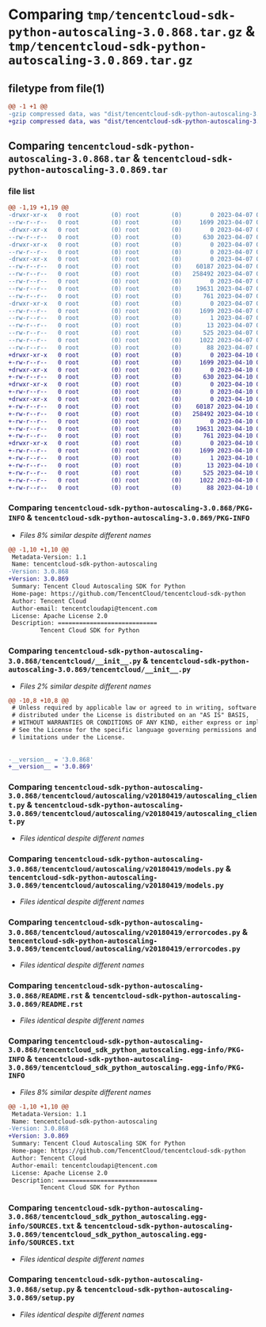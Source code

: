 # Comparing `tmp/tencentcloud-sdk-python-autoscaling-3.0.868.tar.gz` & `tmp/tencentcloud-sdk-python-autoscaling-3.0.869.tar.gz`

## filetype from file(1)

```diff
@@ -1 +1 @@
-gzip compressed data, was "dist/tencentcloud-sdk-python-autoscaling-3.0.868.tar", last modified: Fri Apr  7 00:18:49 2023, max compression
+gzip compressed data, was "dist/tencentcloud-sdk-python-autoscaling-3.0.869.tar", last modified: Mon Apr 10 02:54:47 2023, max compression
```

## Comparing `tencentcloud-sdk-python-autoscaling-3.0.868.tar` & `tencentcloud-sdk-python-autoscaling-3.0.869.tar`

### file list

```diff
@@ -1,19 +1,19 @@
-drwxr-xr-x   0 root         (0) root         (0)        0 2023-04-07 00:18:49.000000 tencentcloud-sdk-python-autoscaling-3.0.868/
--rw-r--r--   0 root         (0) root         (0)     1699 2023-04-07 00:18:49.000000 tencentcloud-sdk-python-autoscaling-3.0.868/PKG-INFO
-drwxr-xr-x   0 root         (0) root         (0)        0 2023-04-07 00:18:49.000000 tencentcloud-sdk-python-autoscaling-3.0.868/tencentcloud/
--rw-r--r--   0 root         (0) root         (0)      630 2023-04-07 00:18:48.000000 tencentcloud-sdk-python-autoscaling-3.0.868/tencentcloud/__init__.py
-drwxr-xr-x   0 root         (0) root         (0)        0 2023-04-07 00:18:49.000000 tencentcloud-sdk-python-autoscaling-3.0.868/tencentcloud/autoscaling/
--rw-r--r--   0 root         (0) root         (0)        0 2023-04-07 00:18:48.000000 tencentcloud-sdk-python-autoscaling-3.0.868/tencentcloud/autoscaling/__init__.py
-drwxr-xr-x   0 root         (0) root         (0)        0 2023-04-07 00:18:49.000000 tencentcloud-sdk-python-autoscaling-3.0.868/tencentcloud/autoscaling/v20180419/
--rw-r--r--   0 root         (0) root         (0)    60187 2023-04-07 00:18:48.000000 tencentcloud-sdk-python-autoscaling-3.0.868/tencentcloud/autoscaling/v20180419/autoscaling_client.py
--rw-r--r--   0 root         (0) root         (0)   258492 2023-04-07 00:18:48.000000 tencentcloud-sdk-python-autoscaling-3.0.868/tencentcloud/autoscaling/v20180419/models.py
--rw-r--r--   0 root         (0) root         (0)        0 2023-04-07 00:18:48.000000 tencentcloud-sdk-python-autoscaling-3.0.868/tencentcloud/autoscaling/v20180419/__init__.py
--rw-r--r--   0 root         (0) root         (0)    19631 2023-04-07 00:18:48.000000 tencentcloud-sdk-python-autoscaling-3.0.868/tencentcloud/autoscaling/v20180419/errorcodes.py
--rw-r--r--   0 root         (0) root         (0)      761 2023-04-07 00:18:48.000000 tencentcloud-sdk-python-autoscaling-3.0.868/README.rst
-drwxr-xr-x   0 root         (0) root         (0)        0 2023-04-07 00:18:49.000000 tencentcloud-sdk-python-autoscaling-3.0.868/tencentcloud_sdk_python_autoscaling.egg-info/
--rw-r--r--   0 root         (0) root         (0)     1699 2023-04-07 00:18:49.000000 tencentcloud-sdk-python-autoscaling-3.0.868/tencentcloud_sdk_python_autoscaling.egg-info/PKG-INFO
--rw-r--r--   0 root         (0) root         (0)        1 2023-04-07 00:18:49.000000 tencentcloud-sdk-python-autoscaling-3.0.868/tencentcloud_sdk_python_autoscaling.egg-info/dependency_links.txt
--rw-r--r--   0 root         (0) root         (0)       13 2023-04-07 00:18:49.000000 tencentcloud-sdk-python-autoscaling-3.0.868/tencentcloud_sdk_python_autoscaling.egg-info/top_level.txt
--rw-r--r--   0 root         (0) root         (0)      525 2023-04-07 00:18:49.000000 tencentcloud-sdk-python-autoscaling-3.0.868/tencentcloud_sdk_python_autoscaling.egg-info/SOURCES.txt
--rw-r--r--   0 root         (0) root         (0)     1022 2023-04-07 00:18:48.000000 tencentcloud-sdk-python-autoscaling-3.0.868/setup.py
--rw-r--r--   0 root         (0) root         (0)       88 2023-04-07 00:18:49.000000 tencentcloud-sdk-python-autoscaling-3.0.868/setup.cfg
+drwxr-xr-x   0 root         (0) root         (0)        0 2023-04-10 02:54:47.000000 tencentcloud-sdk-python-autoscaling-3.0.869/
+-rw-r--r--   0 root         (0) root         (0)     1699 2023-04-10 02:54:47.000000 tencentcloud-sdk-python-autoscaling-3.0.869/PKG-INFO
+drwxr-xr-x   0 root         (0) root         (0)        0 2023-04-10 02:54:47.000000 tencentcloud-sdk-python-autoscaling-3.0.869/tencentcloud/
+-rw-r--r--   0 root         (0) root         (0)      630 2023-04-10 02:54:47.000000 tencentcloud-sdk-python-autoscaling-3.0.869/tencentcloud/__init__.py
+drwxr-xr-x   0 root         (0) root         (0)        0 2023-04-10 02:54:47.000000 tencentcloud-sdk-python-autoscaling-3.0.869/tencentcloud/autoscaling/
+-rw-r--r--   0 root         (0) root         (0)        0 2023-04-10 02:54:47.000000 tencentcloud-sdk-python-autoscaling-3.0.869/tencentcloud/autoscaling/__init__.py
+drwxr-xr-x   0 root         (0) root         (0)        0 2023-04-10 02:54:47.000000 tencentcloud-sdk-python-autoscaling-3.0.869/tencentcloud/autoscaling/v20180419/
+-rw-r--r--   0 root         (0) root         (0)    60187 2023-04-10 02:54:47.000000 tencentcloud-sdk-python-autoscaling-3.0.869/tencentcloud/autoscaling/v20180419/autoscaling_client.py
+-rw-r--r--   0 root         (0) root         (0)   258492 2023-04-10 02:54:47.000000 tencentcloud-sdk-python-autoscaling-3.0.869/tencentcloud/autoscaling/v20180419/models.py
+-rw-r--r--   0 root         (0) root         (0)        0 2023-04-10 02:54:47.000000 tencentcloud-sdk-python-autoscaling-3.0.869/tencentcloud/autoscaling/v20180419/__init__.py
+-rw-r--r--   0 root         (0) root         (0)    19631 2023-04-10 02:54:47.000000 tencentcloud-sdk-python-autoscaling-3.0.869/tencentcloud/autoscaling/v20180419/errorcodes.py
+-rw-r--r--   0 root         (0) root         (0)      761 2023-04-10 02:54:47.000000 tencentcloud-sdk-python-autoscaling-3.0.869/README.rst
+drwxr-xr-x   0 root         (0) root         (0)        0 2023-04-10 02:54:47.000000 tencentcloud-sdk-python-autoscaling-3.0.869/tencentcloud_sdk_python_autoscaling.egg-info/
+-rw-r--r--   0 root         (0) root         (0)     1699 2023-04-10 02:54:47.000000 tencentcloud-sdk-python-autoscaling-3.0.869/tencentcloud_sdk_python_autoscaling.egg-info/PKG-INFO
+-rw-r--r--   0 root         (0) root         (0)        1 2023-04-10 02:54:47.000000 tencentcloud-sdk-python-autoscaling-3.0.869/tencentcloud_sdk_python_autoscaling.egg-info/dependency_links.txt
+-rw-r--r--   0 root         (0) root         (0)       13 2023-04-10 02:54:47.000000 tencentcloud-sdk-python-autoscaling-3.0.869/tencentcloud_sdk_python_autoscaling.egg-info/top_level.txt
+-rw-r--r--   0 root         (0) root         (0)      525 2023-04-10 02:54:47.000000 tencentcloud-sdk-python-autoscaling-3.0.869/tencentcloud_sdk_python_autoscaling.egg-info/SOURCES.txt
+-rw-r--r--   0 root         (0) root         (0)     1022 2023-04-10 02:54:47.000000 tencentcloud-sdk-python-autoscaling-3.0.869/setup.py
+-rw-r--r--   0 root         (0) root         (0)       88 2023-04-10 02:54:47.000000 tencentcloud-sdk-python-autoscaling-3.0.869/setup.cfg
```

### Comparing `tencentcloud-sdk-python-autoscaling-3.0.868/PKG-INFO` & `tencentcloud-sdk-python-autoscaling-3.0.869/PKG-INFO`

 * *Files 8% similar despite different names*

```diff
@@ -1,10 +1,10 @@
 Metadata-Version: 1.1
 Name: tencentcloud-sdk-python-autoscaling
-Version: 3.0.868
+Version: 3.0.869
 Summary: Tencent Cloud Autoscaling SDK for Python
 Home-page: https://github.com/TencentCloud/tencentcloud-sdk-python
 Author: Tencent Cloud
 Author-email: tencentcloudapi@tencent.com
 License: Apache License 2.0
 Description: ============================
         Tencent Cloud SDK for Python
```

### Comparing `tencentcloud-sdk-python-autoscaling-3.0.868/tencentcloud/__init__.py` & `tencentcloud-sdk-python-autoscaling-3.0.869/tencentcloud/__init__.py`

 * *Files 2% similar despite different names*

```diff
@@ -10,8 +10,8 @@
 # Unless required by applicable law or agreed to in writing, software
 # distributed under the License is distributed on an "AS IS" BASIS,
 # WITHOUT WARRANTIES OR CONDITIONS OF ANY KIND, either express or implied.
 # See the License for the specific language governing permissions and
 # limitations under the License.
 
 
-__version__ = '3.0.868'
+__version__ = '3.0.869'
```

### Comparing `tencentcloud-sdk-python-autoscaling-3.0.868/tencentcloud/autoscaling/v20180419/autoscaling_client.py` & `tencentcloud-sdk-python-autoscaling-3.0.869/tencentcloud/autoscaling/v20180419/autoscaling_client.py`

 * *Files identical despite different names*

### Comparing `tencentcloud-sdk-python-autoscaling-3.0.868/tencentcloud/autoscaling/v20180419/models.py` & `tencentcloud-sdk-python-autoscaling-3.0.869/tencentcloud/autoscaling/v20180419/models.py`

 * *Files identical despite different names*

### Comparing `tencentcloud-sdk-python-autoscaling-3.0.868/tencentcloud/autoscaling/v20180419/errorcodes.py` & `tencentcloud-sdk-python-autoscaling-3.0.869/tencentcloud/autoscaling/v20180419/errorcodes.py`

 * *Files identical despite different names*

### Comparing `tencentcloud-sdk-python-autoscaling-3.0.868/README.rst` & `tencentcloud-sdk-python-autoscaling-3.0.869/README.rst`

 * *Files identical despite different names*

### Comparing `tencentcloud-sdk-python-autoscaling-3.0.868/tencentcloud_sdk_python_autoscaling.egg-info/PKG-INFO` & `tencentcloud-sdk-python-autoscaling-3.0.869/tencentcloud_sdk_python_autoscaling.egg-info/PKG-INFO`

 * *Files 8% similar despite different names*

```diff
@@ -1,10 +1,10 @@
 Metadata-Version: 1.1
 Name: tencentcloud-sdk-python-autoscaling
-Version: 3.0.868
+Version: 3.0.869
 Summary: Tencent Cloud Autoscaling SDK for Python
 Home-page: https://github.com/TencentCloud/tencentcloud-sdk-python
 Author: Tencent Cloud
 Author-email: tencentcloudapi@tencent.com
 License: Apache License 2.0
 Description: ============================
         Tencent Cloud SDK for Python
```

### Comparing `tencentcloud-sdk-python-autoscaling-3.0.868/tencentcloud_sdk_python_autoscaling.egg-info/SOURCES.txt` & `tencentcloud-sdk-python-autoscaling-3.0.869/tencentcloud_sdk_python_autoscaling.egg-info/SOURCES.txt`

 * *Files identical despite different names*

### Comparing `tencentcloud-sdk-python-autoscaling-3.0.868/setup.py` & `tencentcloud-sdk-python-autoscaling-3.0.869/setup.py`

 * *Files identical despite different names*

